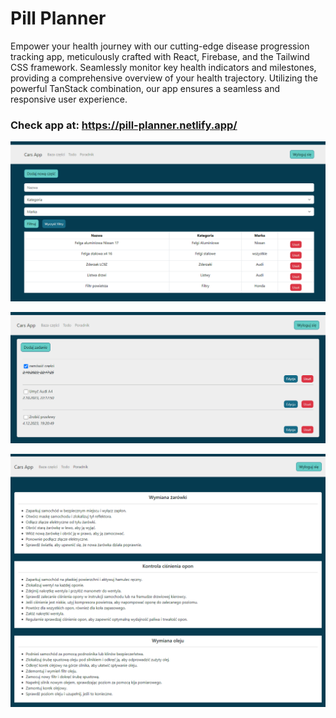 # Pill Planner

Empower your health journey with our cutting-edge disease progression tracking app, meticulously crafted with React, Firebase, and the Tailwind CSS framework. Seamlessly monitor key health indicators and milestones, providing a comprehensive overview of your health trajectory. Utilizing the powerful TanStack combination, our app ensures a seamless and responsive user experience.

### Check app at: https://pill-planner.netlify.app/


![obraz](https://github.com/barteczko14/cars-app-dev/blob/main/cars_app_1.png)


![obraz](https://github.com/barteczko14/cars-app-dev/blob/main/cars_app_2.png)


![obraz](https://github.com/barteczko14/cars-app-dev/blob/main/cars_app_3.png)
